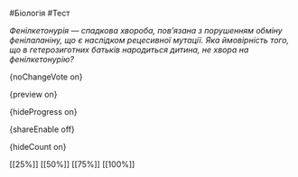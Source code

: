#Біологія #Тест

*Фенілкетонурія — спадкова хвороба, пов’язана з порушенням обміну  фенілаланіну, що є наслідком рецесивної мутації. Яка ймовірність того,  що в гетерозиготних батьків народиться дитина, не хвора на  фенілкетонурію?*

{noChangeVote on}

{preview on}

{hideProgress on}

{shareEnable off}

{hideCount on}

[[25%]]
[[50%]]
[[75%]]
[[100%]]
